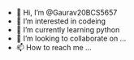 - 👋 Hi, I’m @Gaurav20BCS5657
- 👀 I’m interested in codeing
- 🌱 I’m currently learning python
- 💞️ I’m looking to collaborate on ...
- 📫 How to reach me ...

<!---
Gaurav20BCS5657/Gaurav20BCS5657 is a ✨ special ✨ repository because its `README.md` (this file) appears on your GitHub profile.
You can click the Preview link to take a look at your changes.
--->
